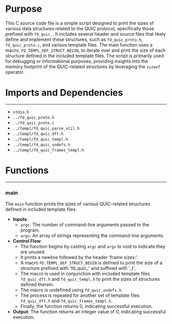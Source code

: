 # Purpose
This C source code file is a simple script designed to print the sizes of various data structures related to the QUIC protocol, specifically those prefixed with `fd_quic_`. It includes several header and source files that likely define and implement these structures, such as `fd_quic_proto.h`, `fd_quic_proto.c`, and various template files. The main function uses a macro, `FD_TEMPL_DEF_STRUCT_BEGIN`, to iterate over and print the size of each structure defined in the included template files. The script is primarily used for debugging or informational purposes, providing insights into the memory footprint of the QUIC-related structures by leveraging the `sizeof` operator.
# Imports and Dependencies

---
- `stdio.h`
- `../fd_quic_proto.h`
- `../fd_quic_proto.c`
- `../templ/fd_quic_parse_util.h`
- `../templ/fd_quic_dft.h`
- `../templ/fd_quic_templ.h`
- `../templ/fd_quic_undefs.h`
- `../templ/fd_quic_frames_templ.h`


# Functions

---
### main<!-- {{#callable:main}} -->
The `main` function prints the sizes of various QUIC-related structures defined in included template files.
- **Inputs**:
    - `argc`: The number of command-line arguments passed to the program.
    - `argv`: An array of strings representing the command-line arguments.
- **Control Flow**:
    - The function begins by casting `argc` and `argv` to void to indicate they are unused.
    - It prints a newline followed by the header 'frame sizes:'.
    - A macro `FD_TEMPL_DEF_STRUCT_BEGIN` is defined to print the size of a structure prefixed with 'fd_quic_' and suffixed with '_t'.
    - The macro is used in conjunction with included template files `fd_quic_dft.h` and `fd_quic_templ.h` to print the sizes of structures defined therein.
    - The macro is undefined using `fd_quic_undefs.h`.
    - The process is repeated for another set of template files `fd_quic_dft.h` and `fd_quic_frames_templ.h`.
    - Finally, the function returns 0, indicating successful execution.
- **Output**: The function returns an integer value of 0, indicating successful execution.


